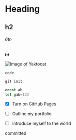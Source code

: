 # Heading
## h2
###### 6th

***hi***


![Image of Yaktocat](https://octodex.github.com/images/yaktocat.png)

`code`

```
git init
```
```javascript
const ab
let gab=123
```
- [x] Turn on GitHub Pages
- [ ] Outline my portfolio
- [ ] Introduce myself to the world


committed

